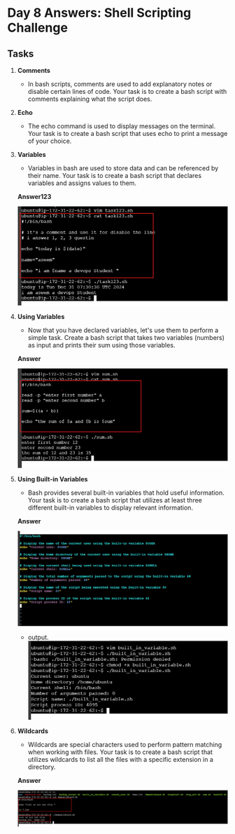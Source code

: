 # Day 8 Answers: Shell Scripting Challenge

## Tasks

1. **Comments**
   - In bash scripts, comments are used to add explanatory notes or disable certain lines of code. Your task is to create a bash script with comments explaining what the script does.

    
2. **Echo**
   - The echo command is used to display messages on the terminal. Your task is to create a bash script that uses echo to print a message of your choice.

    

3. **Variables**
   - Variables in bash are used to store data and can be referenced by their name. Your task is to create a bash script that declares variables and assigns values to them.

   **Answer123**

   ![image](image/task123.png)

4. **Using Variables**
   - Now that you have declared variables, let's use them to perform a simple task. Create a bash script that takes two variables (numbers) as input and prints their sum using those variables.

   **Answer**

   ![image](image/sum.png)  

5. **Using Built-in Variables**
   - Bash provides several built-in variables that hold useful information. Your task is to create a bash script that utilizes at least three different built-in variables to display relevant information.

   **Answer**

   ![image](image/built_in_variable.png)
   - output.
   ![image](image/out_built.png)
           

7. **Wildcards**
   - Wildcards are special characters used to perform pattern matching when working with files. Your task is to create a bash script that utilizes wildcards to list all the files with a specific extension in a directory.

   **Answer**

   ![image](image/pattern.png)     
   
